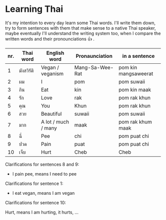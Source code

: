 # Learning Thai

It's my intention to every day learn some Thai words. I'll write them down, try to form sentences with them that make sense to a native Thai speaker, maybe eventually I'll understand the writing system too, when I compare the written words and their pronounciations :+1: .

| nr. | Thai word  | English word        | Pronaunciation  | in a sentence        |
| --- | ---------- | ------------------- | --------------- | -------------------- |
| 1   | มังสวิรัติ | Vegan / veganism    | Mang-Sa-Wee-Rat | pom kin mangsaweerat |
| 2   | ผม         | I                   | pom             | pom suwaii           |
| 3   | กิน        | Eat                 | kin             | pom kin maak         |
| 4   | รัก        | Love                | rak             | pom rak khun         |
| 5   | คุณ        | You                 | Khun            | pom rak khun         |
| 6   | สวย        | Beautiful           | suwaii          | pom suwaii           |
| 7   | มาก        | A lot / much / many | maak            | pom rak khum maak    |
| 8   | ฉี่        | Pee                 | chi             | pom puat chi         |
| 9   | ปวด        | Pain                | puat            | pom puat chi         |
| 10  | เจ็บ       | Hurt                | Cheb            | Cheb                 |

Clarifications for sentences 8 and 9:

- I pain pee, means I need to pee

Clarifications for sentence 1:

- I eat vegan, means I am vegan

Clarifications for sentence 10:

Hurt, means I am hurting, it hurts, ...
